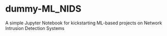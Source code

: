 # dummy-ML_NIDS
A simple Jupyter Notebook for kickstarting ML-based projects on Network Intrusion Detection Systems
